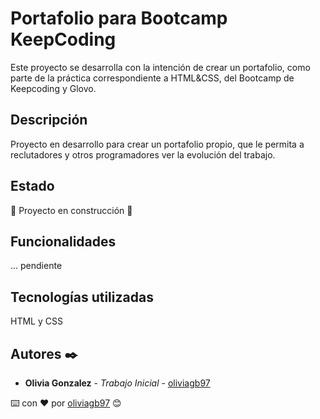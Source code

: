 # Portafolio para Bootcamp KeepCoding

Este proyecto se desarrolla con la intención de crear un portafolio, como parte de la práctica correspondiente a HTML&CSS, del Bootcamp de Keepcoding y Glovo.

## Descripción

Proyecto en desarrollo para crear un portafolio propio, que le permita a reclutadores y otros programadores ver la evolución del trabajo. 

## Estado

:construction: Proyecto en construcción :construction:

## Funcionalidades

... pendiente

## Tecnologías utilizadas

HTML y CSS

## Autores ✒️

* **Olivia Gonzalez** - *Trabajo Inicial* - [oliviagb97](https://github.com/oliviagb97)

⌨️ con ❤️ por [oliviagb97](https://github.com/oliviagb97) 😊

